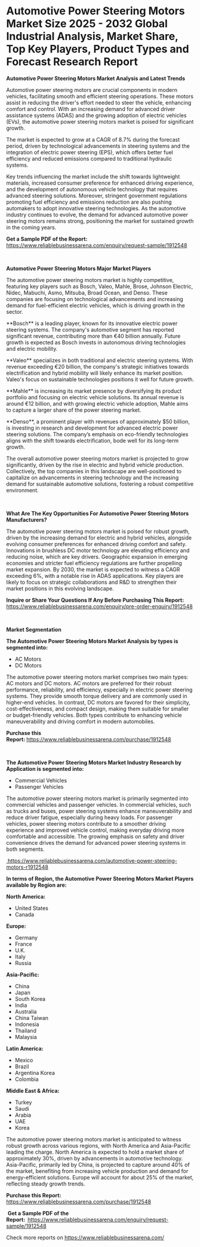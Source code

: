 <p><h1>Automotive Power Steering Motors Market Size 2025 - 2032 Global Industrial Analysis, Market Share, Top Key Players, Product Types and Forecast Research Report</h1></p><p><strong>Automotive Power Steering Motors Market Analysis and Latest Trends</strong></p>
<p><p>Automotive power steering motors are crucial components in modern vehicles, facilitating smooth and efficient steering operations. These motors assist in reducing the driver's effort needed to steer the vehicle, enhancing comfort and control. With an increasing demand for advanced driver assistance systems (ADAS) and the growing adoption of electric vehicles (EVs), the automotive power steering motors market is poised for significant growth. </p><p>The market is expected to grow at a CAGR of 8.7% during the forecast period, driven by technological advancements in steering systems and the integration of electric power steering (EPS), which offers better fuel efficiency and reduced emissions compared to traditional hydraulic systems. </p><p>Key trends influencing the market include the shift towards lightweight materials, increased consumer preference for enhanced driving experience, and the development of autonomous vehicle technology that requires advanced steering solutions. Moreover, stringent government regulations promoting fuel efficiency and emissions reduction are also pushing automakers to adopt innovative steering technologies. As the automotive industry continues to evolve, the demand for advanced automotive power steering motors remains strong, positioning the market for sustained growth in the coming years.</p></p>
<p><strong>Get a Sample PDF of the Report:&nbsp;</strong> <a href="https://www.reliablebusinessarena.com/enquiry/request-sample/1912548?utm_campaign=3017&utm_medium=2&utm_source=Github&utm_content=ia&utm_term=31032025&utm_id=automotive-power-steering-motors">https://www.reliablebusinessarena.com/enquiry/request-sample/1912548</a></p>
<p>&nbsp;</p>
<p><strong>Automotive Power Steering Motors Major Market Players</strong></p>
<p><p>The automotive power steering motors market is highly competitive, featuring key players such as Bosch, Valeo, Mahle, Brose, Johnson Electric, Nidec, Mabuchi, Asmo, Mitsuba, Broad Ocean, and Denso. These companies are focusing on technological advancements and increasing demand for fuel-efficient electric vehicles, which is driving growth in the sector.</p><p>**Bosch** is a leading player, known for its innovative electric power steering systems. The company's automotive segment has reported significant revenue, contributing more than €40 billion annually. Future growth is expected as Bosch invests in autonomous driving technologies and electric mobility.</p><p>**Valeo** specializes in both traditional and electric steering systems. With revenue exceeding €20 billion, the company's strategic initiatives towards electrification and hybrid mobility will likely enhance its market position. Valeo's focus on sustainable technologies positions it well for future growth.</p><p>**Mahle** is increasing its market presence by diversifying its product portfolio and focusing on electric vehicle solutions. Its annual revenue is around €12 billion, and with growing electric vehicle adoption, Mahle aims to capture a larger share of the power steering market.</p><p>**Denso**, a prominent player with revenues of approximately $50 billion, is investing in research and development for advanced electric power steering solutions. The company’s emphasis on eco-friendly technologies aligns with the shift towards electrification, bode well for its long-term growth.</p><p>The overall automotive power steering motors market is projected to grow significantly, driven by the rise in electric and hybrid vehicle production. Collectively, the top companies in this landscape are well-positioned to capitalize on advancements in steering technology and the increasing demand for sustainable automotive solutions, fostering a robust competitive environment.</p></p>
<p>&nbsp;</p>
<p><strong>What Are The Key Opportunities For Automotive Power Steering Motors Manufacturers?</strong></p>
<p><p>The automotive power steering motors market is poised for robust growth, driven by the increasing demand for electric and hybrid vehicles, alongside evolving consumer preferences for enhanced driving comfort and safety. Innovations in brushless DC motor technology are elevating efficiency and reducing noise, which are key drivers. Geographic expansion in emerging economies and stricter fuel efficiency regulations are further propelling market expansion. By 2030, the market is expected to witness a CAGR exceeding 6%, with a notable rise in ADAS applications. Key players are likely to focus on strategic collaborations and R&D to strengthen their market positions in this evolving landscape.</p></p>
<p><strong>Inquire or Share Your Questions If Any Before Purchasing This Report:</strong> <a href="https://www.reliablebusinessarena.com/enquiry/pre-order-enquiry/1912548?utm_campaign=3017&utm_medium=2&utm_source=Github&utm_content=ia&utm_term=31032025&utm_id=automotive-power-steering-motors">https://www.reliablebusinessarena.com/enquiry/pre-order-enquiry/1912548</a></p>
<p>&nbsp;</p>
<p><strong>Market Segmentation</strong></p>
<p><strong>The Automotive Power Steering Motors Market Analysis by types is segmented into:</strong></p>
<p><ul><li>AC Motors</li><li>DC Motors</li></ul></p>
<p><p>The automotive power steering motors market comprises two main types: AC motors and DC motors. AC motors are preferred for their robust performance, reliability, and efficiency, especially in electric power steering systems. They provide smooth torque delivery and are commonly used in higher-end vehicles. In contrast, DC motors are favored for their simplicity, cost-effectiveness, and compact design, making them suitable for smaller or budget-friendly vehicles. Both types contribute to enhancing vehicle maneuverability and driving comfort in modern automobiles.</p></p>
<p><strong>Purchase this Report:&nbsp;</strong><a href="https://www.reliablebusinessarena.com/purchase/1912548?utm_campaign=3017&utm_medium=2&utm_source=Github&utm_content=ia&utm_term=31032025&utm_id=automotive-power-steering-motors">https://www.reliablebusinessarena.com/purchase/1912548</a></p>
<p>&nbsp;</p>
<p><strong>The Automotive Power Steering Motors Market Industry Research by Application is segmented into:</strong></p>
<p><ul><li>Commercial Vehicles</li><li>Passenger Vehicles</li></ul></p>
<p><p>The automotive power steering motors market is primarily segmented into commercial vehicles and passenger vehicles. In commercial vehicles, such as trucks and buses, power steering systems enhance maneuverability and reduce driver fatigue, especially during heavy loads. For passenger vehicles, power steering motors contribute to a smoother driving experience and improved vehicle control, making everyday driving more comfortable and accessible. The growing emphasis on safety and driver convenience drives the demand for advanced power steering systems in both segments.</p></p>
<p><a href="https://www.reliablebusinessarena.com/automotive-power-steering-motors-r1912548?utm_campaign=3017&utm_medium=2&utm_source=Github&utm_content=ia&utm_term=31032025&utm_id=automotive-power-steering-motors">&nbsp;https://www.reliablebusinessarena.com/automotive-power-steering-motors-r1912548</a></p>
<p><strong>In terms of Region, the Automotive Power Steering Motors Market Players available by Region are:</strong></p>
<p>
    <p> <strong> North America: </strong>
        <ul>
            <li>United States</li>
            <li>Canada</li>
        </ul>
        </p> 
    <p> <strong> Europe: </strong>
        <ul>
            <li>Germany</li>
            <li>France</li>
            <li>U.K.</li>
            <li>Italy</li>
            <li>Russia</li>
        </ul>
        </p> 
    <p> <strong> Asia-Pacific: </strong>
        <ul>
            <li>China</li>
            <li>Japan</li>
            <li>South Korea</li>
            <li>India</li>
            <li>Australia</li>
            <li>China Taiwan</li>
            <li>Indonesia</li>
            <li>Thailand</li>
            <li>Malaysia</li>
        </ul>
        </p> 
    <p> <strong> Latin America: </strong>
        <ul>
            <li>Mexico</li>
            <li>Brazil</li>
            <li>Argentina Korea</li>
            <li>Colombia</li>
        </ul>
        </p> 
    <p> <strong> Middle East & Africa: </strong>
        <ul>
            <li>Turkey</li>
            <li>Saudi</li>
            <li>Arabia</li>
            <li>UAE</li>
            <li>Korea</li>
        </ul>
    </p>
    </p>
<p><p>The automotive power steering motors market is anticipated to witness robust growth across various regions, with North America and Asia-Pacific leading the charge. North America is expected to hold a market share of approximately 30%, driven by advancements in automotive technology. Asia-Pacific, primarily led by China, is projected to capture around 40% of the market, benefiting from increasing vehicle production and demand for energy-efficient solutions. Europe will account for about 25% of the market, reflecting steady growth trends.</p></p>
<p><strong>Purchase this Report: </strong><a href="https://www.reliablebusinessarena.com/purchase/1912548?utm_campaign=3017&utm_medium=2&utm_source=Github&utm_content=ia&utm_term=31032025&utm_id=automotive-power-steering-motors">https://www.reliablebusinessarena.com/purchase/1912548</a></p>
<p>&nbsp;<strong>Get a Sample PDF of the Report:&nbsp;&nbsp;</strong><a href="https://www.reliablebusinessarena.com/enquiry/request-sample/1912548?utm_campaign=3017&utm_medium=2&utm_source=Github&utm_content=ia&utm_term=31032025&utm_id=automotive-power-steering-motors">https://www.reliablebusinessarena.com/enquiry/request-sample/1912548</a></p>
<p><strong></strong></p>
<p>Check more reports on <a href="https://www.reliablebusinessarena.com/?utm_campaign=3017&utm_medium=2&utm_source=Github&utm_content=ia&utm_term=31032025&utm_id=automotive-power-steering-motors">https://www.reliablebusinessarena.com/</a></p>